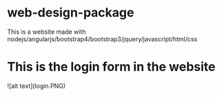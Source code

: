 # web-design-package

This is a website made with nodejs/angularjs/bootstrap4/bootstrap3/jquery/javascript/html/css
<h1>This is the login form in the website</h1>
![alt text](login.PNG)
